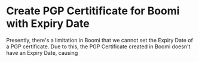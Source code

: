 # Create PGP Certitificate for Boomi with Expiry Date
Presently, there's a limitation in Boomi that we cannot set the Expiry Date of a PGP certificate. Due to this, the PGP Certificate created in Boomi doesn't have an Expiry Date, causing 
